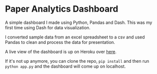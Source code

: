 # Paper Analytics Dashboard

A simple dashboard I made using Python, Pandas and Dash. This was my first time using Dash for data visualization.

I converted sample data from an excel spreadsheet to a csv and used Pandas to clean and process the data for presentation.

A live view of the dashboard is up on Heroku over [here](https://paper-analytics-dashboard.herokuapp.com/).

If it's not up anymore, you can clone the repo, `pip install` and then run `python app.py` and the dashboard will come up on localhost.
